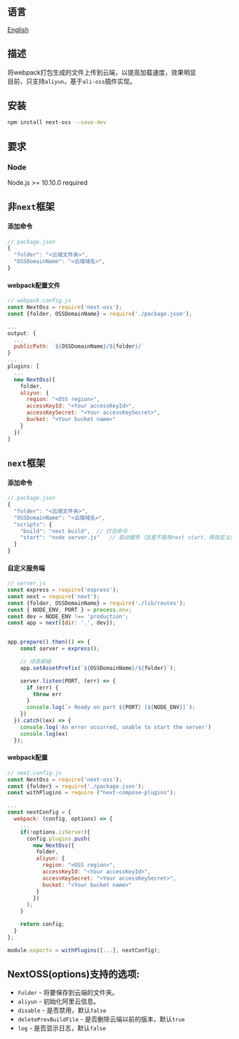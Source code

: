 ## 语言
[English](https://github.com/kszitt/next-oss/blob/master/README_EN.md)

## 描述
将webpack打包生成的文件上传到云端，以提高加载速度，效果明显   
目前，只支持`aliyun`，基于`ali-oss`插件实现。  

## 安装
```bash
npm install next-oss --save-dev
```

## 要求
### Node
Node.js >= 10.10.0 required

## 非`next`框架
#### 添加命令
```jsx
// package.json
{
  "folder": "<云端文件夹>",
  "OSSDomainName": "<云端域名>",
}
```
#### webpack配置文件
```jsx
// webpack.config.js
const NextOss = require('next-oss');
const {folder, OSSDomainName} = require('./package.json');

...
output: {
  ...
  publicPath: `${OSSDomainName}/${folder}/`
}
...
plugins: [
  ...
  new NextOss({
    folder,
    aliyun: {
      region: "<OSS region>",
      accessKeyId: "<Your accessKeyId>",
      accessKeySecret: "<Your accessKeySecret>",
      bucket: "<Your bucket name>"
    }
  })
]
```
## `next`框架
#### 添加命令
```jsx
// package.json
{
  "folder": "<云端文件夹>",
  "OSSDomainName": "<云端域名>",
  "scripts": {
    "build": "next build",  // 打包命令
    "start": "node server.js"   // 启动服务（这里不能用next start，得自定义服务端）
  }
}
```
#### 自定义服务端
```jsx
// server.js
const express = require('express');
const next = require('next');
const {folder, OSSDomainName} = require('./lib/routes');
const { NODE_ENV, PORT } = process.env;
const dev = NODE_ENV !== 'production';
const app = next({dir: '.', dev});


app.prepare().then(() => {
    const server = express();

    // 动态前缀
    app.setAssetPrefix(`${OSSDomainName}/${folder}`);

    server.listen(PORT, (err) => {
      if (err) {
        throw err
      }
      console.log(`> Ready on port ${PORT} [${NODE_ENV}]`);
    })
  }).catch((ex) => {
    console.log('An error occurred, unable to start the server')
    console.log(ex)
  });
```
#### webpack配置
```jsx
// next.config.js
const NextOss = require('next-oss');
const {folder} = require('./package.json');
const withPlugins = require ("next-compose-plugins");

...
const nextConfig = {
  webpack: (config, options) => {
    ...
    if(!options.isServer){
      config.plugins.push(
        new NextOss({
         folder,
         aliyun: {
           region: "<OSS region>",
           accessKeyId: "<Your accessKeyId>",
           accessKeySecret: "<Your accessKeySecret>",
           bucket: "<Your bucket name>"
         }
        })
      );
    }

    return config;
  }
};

module.exports = withPlugins([...], nextConfig);
```

## NextOSS(options)支持的选项:
- `Folder` - 将要保存到云端的文件夹。
- `aliyun` - 初始化阿里云信息。
- `disable` - 是否禁用，默认`false`
- `deletePrevBuildFile` - 是否删除云端以前的版本，默认`true`
- `log` - 是否显示日志，默认`false`

